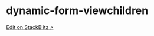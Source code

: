# dynamic-form-viewchildren

[Edit on StackBlitz ⚡️](https://stackblitz.com/edit/dynamic-form-viewchildren)